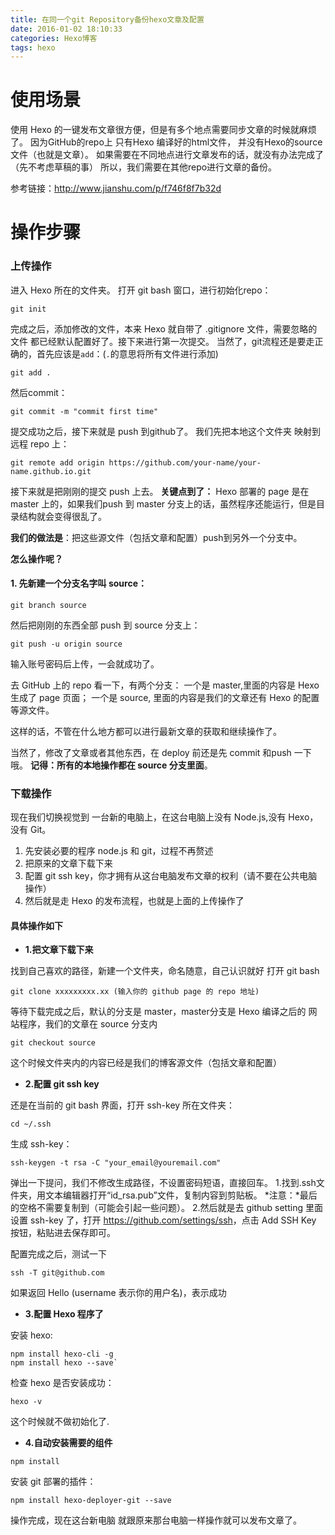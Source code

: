 ```yaml
---
title: 在同一个git Repository备份hexo文章及配置
date: 2016-01-02 18:10:33
categories: Hexo博客
tags: hexo
---
```


使用场景
===

使用 Hexo 的一键发布文章很方便，但是有多个地点需要同步文章的时候就麻烦了。
因为GitHub的repo上 只有Hexo 编译好的html文件，
并没有Hexo的source文件（也就是文章）。
如果需要在不同地点进行文章发布的话，就没有办法完成了（先不考虑草稿的事）
所以，我们需要在其他repo进行文章的备份。
<!-- more -->
参考链接：<http://www.jianshu.com/p/f746f8f7b32d>

操作步骤
===

### 上传操作

进入 Hexo 所在的文件夹。
打开 git bash 窗口，进行初始化repo：
```
git init
```


完成之后，添加修改的文件，本来 Hexo 就自带了 .gitignore 文件，需要忽略的文件 都已经默认配置好了。接下来进行第一次提交。
当然了，git流程还是要走正确的，首先应该是`add`：(`.`的意思将所有文件进行添加)
```
git add .
```
然后commit：
```
git commit -m "commit first time"
```
提交成功之后，接下来就是 push 到github了。
我们先把本地这个文件夹 映射到 远程 repo 上：
```
git remote add origin https://github.com/your-name/your-name.github.io.git
```
接下来就是把刚刚的提交 push 上去。
**关键点到了：**
Hexo 部署的 page 是在 master 上的，如果我们push 到 master 分支上的话，虽然程序还能运行，但是目录结构就会变得很乱了。

**我们的做法是**：把这些源文件（包括文章和配置）push到另外一个分支中。

**怎么操作呢？**

#### 1. 先新建一个分支名字叫 source：
```
git branch source
```
然后把刚刚的东西全部 push 到 source 分支上：
```
git push -u origin source
```
输入账号密码后上传，一会就成功了。

去 GitHub 上的 repo 看一下，有两个分支：
一个是 master,里面的内容是 Hexo 生成了 page 页面；
一个是 source, 里面的内容是我们的文章还有 Hexo 的配置等源文件。

这样的话，不管在什么地方都可以进行最新文章的获取和继续操作了。

当然了，修改了文章或者其他东西，在 deploy 前还是先 commit 和push 一下哦。
**记得：所有的本地操作都在 source 分支里面**。

### 下载操作

现在我们切换视觉到 一台新的电脑上，在这台电脑上没有 Node.js,没有 Hexo，没有 Git。

1. 先安装必要的程序 node.js 和 git，过程不再赘述
2. 把原来的文章下载下来
3. 配置 git ssh key，你才拥有从这台电脑发布文章的权利（请不要在公共电脑操作）
4. 然后就是走 Hexo 的发布流程，也就是上面的上传操作了

#### 具体操作如下

+ **1.把文章下载下来**

找到自己喜欢的路径，新建一个文件夹，命名随意，自己认识就好
打开 git bash
```
git clone xxxxxxxxx.xx (输入你的 github page 的 repo 地址)
```
等待下载完成之后，默认的分支是 master，master分支是 Hexo 编译之后的 网站程序，我们的文章在 source 分支内
```
git checkout source
```
这个时候文件夹内的内容已经是我们的博客源文件（包括文章和配置）

+ **2.配置 git ssh key**

还是在当前的 git bash 界面，打开 ssh-key 所在文件夹：
```
cd ~/.ssh
```
生成 ssh-key：
```
ssh-keygen -t rsa -C "your_email@youremail.com"
```
弹出一下提问，我们不修改生成路径，不设置密码短语，直接回车。
1.找到.ssh文件夹，用文本编辑器打开“id_rsa.pub”文件，复制内容到剪贴板。
*注意：*最后的空格不需要复制到（可能会引起一些问题）。
2.然后就是去 github setting 里面设置 ssh-key 了，打开 <https://github.com/settings/ssh>，点击 Add SSH Key 按钮，粘贴进去保存即可。

配置完成之后，测试一下
```
ssh -T git@github.com
```
如果返回 Hello <username> (username 表示你的用户名)，表示成功

+ **3.配置 Hexo 程序了**

安装 hexo:
```
npm install hexo-cli -g
npm install hexo --save`
```

检查 hexo 是否安装成功：
```
hexo -v
```
这个时候就不做初始化了.

+ **4.自动安装需要的组件**
```
npm install
```
安装 git 部署的插件：
```
npm install hexo-deployer-git --save
```
操作完成，现在这台新电脑 就跟原来那台电脑一样操作就可以发布文章了。



